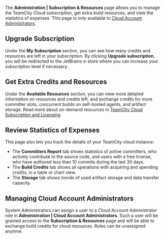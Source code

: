 [//]: # (title: Managing Subscription and Resources)
[//]: # (auxiliary-id: Managing Subscription and Resources)

The __Administration | Subscription & Resources__ page allows you to manage the TeamCity Cloud subscription, get extra build resources, and view the statistics of expenses. This page is only available to [Cloud Account Administrators]().

## Upgrade Subscription

Under the __My Subscription__ section, you can see how many credits and resources are left in your subscription. By clicking __Upgrade subscription__, you will be redirected to the JetBrains e-store where you can increase your subscription level if necessary.

## Get Extra Credits and Resources

Under the __Available Resources__ section, you can view more detailed information on resources and credits left, and exchange credits for more committer slots, concurrent builds on self-hosted agents, and artifact storage. Read more about on-demand resources in [TeamCity Cloud Subscription and Licensing](teamcity-cloud-subscription-and-licensing.md#On-demand+Cloud+Resources).

## Review Statistics of Expenses

This page also lets you track the details of your TeamCity cloud instance:
* The __Committers Report__ tab shows statistics of active committers, who actively contribute to the source code, and users with a free license, who have authored less than 10 commits during the last 30 days.
* The __Build Credits__ tab shows all operations with acquiring and spending credits, in a table or chart view.
* The __Storage__ tab shows trends of used artifact storage and data transfer capacity.

## Managing Cloud Account Administrators

System Administrators can assign a user to a _Cloud Account Administrator_ role in __Administration | Cloud Account Administrators__. Such a user will be granted access to the __Subscription & Resources__ page and will be able to exchange build credits for cloud resources. Roles can be unassigned anytime.